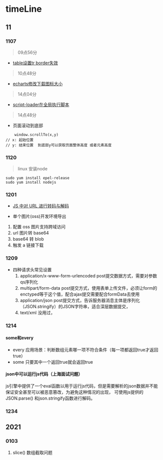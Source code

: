 # timeLine

## 11

### 1107
> 09点56分
- [table设置tr border失效](https://blog.csdn.net/u010533511/article/details/51097150)

> 10点48分 
- [echarts修改下载图标大小](https://github.com/apache/incubator-echarts/issues/8327)

> 14点04分
- [script-loader在全局执行脚本](https://www.webpackjs.com/loaders/script-loader/)

> 14点48分
- 页面滚动到底部
```
    window.scrollTo(x,y)
// x: 起始位置
// y: 结束位置  到底部y可以获取页面整体高度 或者元素高度
```
    

### 1120

> linux 安装node

```
sudo yum install epel-release
sudo yum install nodejs
```

### 1201

- [JS 中对 URL 进行转码与解码](https://www.cnblogs.com/lvmylife/p/7595036.html)

- 单个图片(oss)开发环境导出

1. 配置 oss 图片支持跨域访问
2. url 图片转 base64
3. base64 转 blob
4. 触发 a 链接下载

### 1209 

- 四种请求头常见设置
    1. application/x-www-form-urlencoded 
        post提交数据方式，需要对参数qs序列化
    2. multipart/form-data 
        post提交方式，使用表单上传文件，必须让form的enctyped等于这个值，配合ajax提交需要配合formData去使用    
    3. application/json
        post提交方式，告诉服务器消息主体是序列化（JSON.stringify）的JSON字符串，适合深层数据提交，
    4. text/xml
        没用过，    

### 1214

#### some和every
- every 应用场景：判断数组元素哪一项不符合条件（每一项都返回true才返回true）
- some 只要其中一个返回true就会返回true 

#### json中可以运行js代码（上海面试问题）

js引擎中提供了一个eval函数以用于运行js代码，但是需要解析的json数据并不能保证安全甚至可以被恶意篡改，为避免这种情况的出现，
可使用js提供的JSON.parse() 和json.stringify函数进行解码。

### 1234






## 2021

### 0103

1. slice() 数组截取问题
